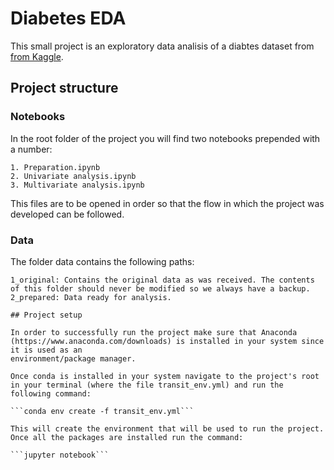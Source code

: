 # Diabetes EDA

This small project is an exploratory data analisis of a diabtes dataset from [from Kaggle](https://www.kaggle.com/uciml/pima-indians-diabetes-database). 


## Project structure

### Notebooks

In the root folder of the project you will find two notebooks prepended with a number:

```
1. Preparation.ipynb
2. Univariate analysis.ipynb
3. Multivariate analysis.ipynb
```

This files are to be opened in order so that the flow in which the project was developed can be followed. 

### Data

The folder data contains the following paths:

```
1_original: Contains the original data as was received. The contents of this folder should never be modified so we always have a backup.
2_prepared: Data ready for analysis.

## Project setup

In order to successfully run the project make sure that Anaconda (https://www.anaconda.com/downloads) is installed in your system since it is used as an 
environment/package manager. 

Once conda is installed in your system navigate to the project's root in your terminal (where the file transit_env.yml) and run the
following command:

```conda env create -f transit_env.yml```

This will create the environment that will be used to run the project. Once all the packages are installed run the command:

```jupyter notebook```



